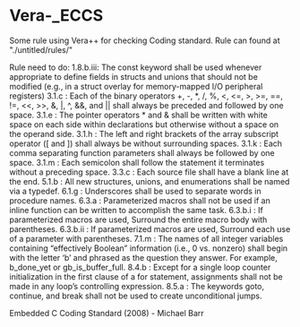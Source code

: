 # Vera-_ECCS
Some rule using Vera++ for checking Coding standard. Rule can found at "./untitled/rules/"

Rule need to do:
1.8.b.iii: The const keyword shall be used whenever appropriate to define fields in structs and unions that should not be modified (e.g., in a struct overlay for memory-mapped I/O peripheral registers)
3.1.c    : Each of the binary operators +, -, *, /, %, <, <=, >, >=, ==, !=, <<, >>, &, |, ^, &&, and || shall always be preceded and followed by one space.
3.1.e    : The pointer operators * and & shall be written with white space on each side within declarations but otherwise without a space on the operand side.
3.1.h    : The left and right brackets of the array subscript operator ([ and ]) shall always be without surrounding spaces.
3.1.k    : Each comma separating function parameters shall always be followed by one space.
3.1.m    : Each semicolon shall follow the statement it terminates without a preceding space.
3.3.c    : Each source file shall have a blank line at the end.
5.1.b    : All new structures, unions, and enumerations shall be named via a typedef.
6.1.g    : Underscores shall be used to separate words in procedure names.
6.3.a    : Parameterized macros shall not be used if an inline function can be written to accomplish the same task.
6.3.b.i  : If parameterized macros are used, Surround the entire macro body with parentheses.
6.3.b.ii : If parameterized macros are used, Surround each use of a parameter with parentheses.
7.1.m    : The names of all integer variables containing “effectively Boolean” information (i.e., 0 vs. nonzero) shall begin with the letter ‘b’ and phrased as the question they answer. For example, b_done_yet or gb_is_buffer_full.
8.4.b    : Except for a single loop counter initialization in the first clause of a for statement, assignments shall not be made in any loop’s controlling expression.
8.5.a    : The keywords goto, continue, and break shall not be used to create unconditional jumps.

Embedded C Coding Standard (2008) - Michael Barr
